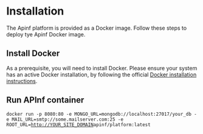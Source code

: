 # Installation

The Apinf platform is provided as a Docker image. Follow these steps to deploy tye Apinf Docker image.

## Install Docker

As a prerequisite, you will need to install Docker. Please ensure your system has an active Docker installation, by following the official [Docker installation instructions](https://docs.docker.com/engine/installation/).

## Run APInf container

`docker run -p 8080:80 -e MONGO_URL=mongodb://localhost:27017/your_db -e MAIL_URL=smtp://some.mailserver.com:25 -e ROOT_URL=`[`http://YOUR_SITE_DOMAIN`](http://YOUR_SITE_DOMAIN)`apinf/platform:latest`

